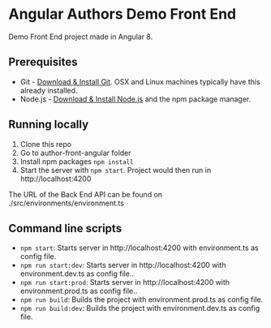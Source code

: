 # Angular Authors Demo Front End

Demo Front End project made in Angular 8.


## Prerequisites

* Git - [Download & Install Git](https://git-scm.com/downloads). OSX and Linux machines typically have this already installed.
* Node.js - [Download & Install Node.js](https://nodejs.org/en/download/) and the npm package manager.


## Running locally

1. Clone this repo
2. Go to author-front-angular folder
3. Install npm packages `npm install`
4. Start the server with `npm start`. Project would then run in http://localhost:4200

The URL of the Back End API can be found on ./src/environments/environment.ts 

## Command line scripts
  - `npm start`: Starts server in http://localhost:4200 with environment.ts as config file.
  - `npm run start:dev`: Starts server in http://localhost:4200 with environment.dev.ts as config file..
  - `npm run start:prod`: Starts server in http://localhost:4200 with environment.prod.ts as config file..
  - `npm run build`: Builds the project with environment.prod.ts as config file.
  - `npm run build:dev`: Builds the project with environment.dev.ts as config file.


